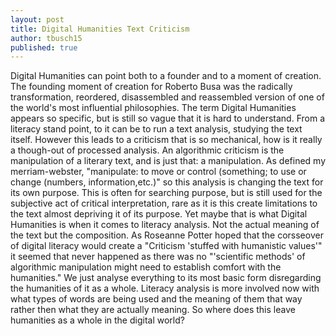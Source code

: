 ```yaml
---
layout: post
title: Digital Humanities Text Criticism
author: tbusch15
published: true
---
```


Digital Humanities can point both to a founder and to a moment of creation. The founding moment of creation for Roberto Busa was the radically transformation, reordered, disassembled and reassembled version of one of the world's most influential philosophies. 
The term Digital Humanities appears so specific, but is still so vague that it is hard to understand. From a literacy stand point, to it can be to run a text analysis, studying the text itself. However this leads to a criticism that is so mechanical, how is it really a though-out of processed analysis. An algorithmic criticism is the manipulation of a literary text, and is just that: a manipulation. As defined my merriam-webster, "manipulate: to move or control (something; to use or change (numbers, information,etc.)" so this analysis is changing the text for its own purpose. This is often for searching purpose, but is still used for the subjective act of critical interpretation, rare as it is this create limitations to the text almost depriving it of its purpose. Yet maybe that is what Digital Humanities is when it comes to literacy analysis. Not the actual meaning of the text but the composition. As Roseanne Potter hoped that the corsseover of digital literacy would create a "Criticism 'stuffed with humanistic values'" it seemed that never happened as there was no "'scientific methods' of algorithmic manipulation might need to establish comfort with the humanities." We just analyse everything to its most basic form disregarding the humanities of it as a whole. Literacy analysis is more involved now with what types of words are being used and the meaning of them that way rather then what they are actually meaning. So where does this leave humanities as a whole in the digital world? 

